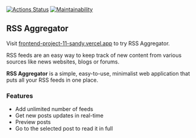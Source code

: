 [![Actions Status](https://github.com/faciledictu/frontend-project-11/workflows/hexlet-check/badge.svg)](https://github.com/faciledictu/frontend-project-11/actions)
[![Maintainability](https://api.codeclimate.com/v1/badges/c6f10a59c9130faefe09/maintainability)](https://codeclimate.com/github/faciledictu/frontend-project-11/maintainability)

## RSS Aggregator

Visit [frontend-project-11-sandy.vercel.app](frontend-project-11-sandy.vercel.app) to try RSS Aggregator.

RSS feeds are an easy way to keep track of new content from various sources like news websites, blogs or forums.

**RSS Aggregator** is a simple, easy-to-use, minimalist web application that puts all your RSS feeds in one place.

### Features

- Add unlimited number of feeds
- Get new posts updates in real-time
- Preview posts
- Go to the selected post to read it in full
